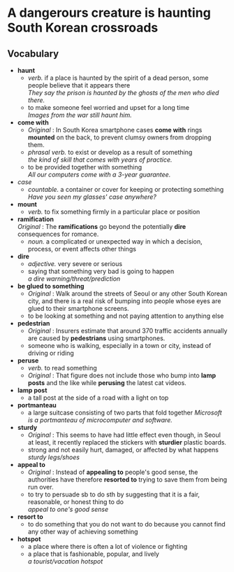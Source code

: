 # A dangerours creature is **haunting** South Korean crossroads

## Vocabulary
* **haunt**  
  * *verb.* if a place is haunted by the spirit of a dead person, some people believe that it appears there  
  *They say the prison is haunted by the ghosts of the men who died there.*  
  * to make someone feel worried and upset for a long time  
  *Images from the war still haunt him.*  
* **come with**  
  * *Original* : In South Korea smartphone cases **come with** rings **mounted** on the back, to prevent clumsy owners from dropping them.  
  * *phrasal verb.* to exist or develop as a result of something  
  *the kind of skill that comes with years of practice.*  
  * to be provided together with something  
  *All our computers come with a 3-year guarantee.*  
* *case*  
  * *countable.* a container or cover for keeping or protecting something  
  *Have you seen my glasses' case anywhere?*
* **mount**  
  * *verb.* to fix something firmly in a particular place or position  
* **ramification**  
  *Original* : The **ramifications** go beyond the potentially **dire** consequences for romance.
  * *noun.* a complicated or unexpected way in which a decision, process, or event affects other things  
* **dire**   
  * *adjective.* very severe or serious  
  * saying that something very bad is going to happen  
  *a dire warning/threat/prediction*  
* **be glued to something**  
  * *Original* : Walk around the streets of Seoul or any other South Korean city, and there is a real risk of bumping into people whose eyes are glued to their smartphone screens.  
  * to be looking at something and not paying attention to anything else  
* **pedestrian**
  * *Original* : Insurers estimate that around 370 traffic accidents annually are caused by **pedestrians** using smartphones.  
  * someone who is walking, especially in a town or city, instead of driving or riding  
* **peruse**  
  * *verb.* to read something  
  * *Original* : That figure does not include those who  bump into **lamp posts** and the like while **perusing** the latest cat videos.  
* **lamp post**  
  * a tall post at the side of a road with a light on top  
* **portmanteau**  
  * a large suitcase consisting of two parts that fold together
  *Microsoft is a portmanteau of microcomputer and software.*    
* **sturdy**  
  * *Original* : This seems to have had little effect even though, in Seoul at least, it recently replaced the stickers with **sturdier** plastic boards.  
  * strong and not easily hurt, damaged, or affected by what happens  
  *sturdy legs/shoes*
* **appeal to**  
  * *Original* : Instead of **appealing to** people's good sense, the authorities have therefore **resorted to** trying to save them from being run over.
  * to try to persuade sb to do sth by suggesting that it is a fair, reasonable, or honest thing to do  
  *appeal to one's good sense*
* **resort to**  
  * to do something that you do not want to do because you cannot find any other way of achieving something  
* **hotspot**  
  * a place where there is often a lot of violence or fighting  
  * a place that is fashionable, popular, and lively  
  *a tourist/vacation hotspot*
